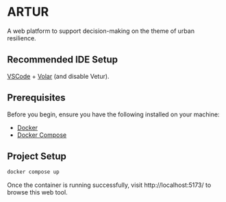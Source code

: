 # ARTUR

A web platform to support decision-making on the theme of urban resilience.

## Recommended IDE Setup

[VSCode](https://code.visualstudio.com/) + [Volar](https://marketplace.visualstudio.com/items?itemName=Vue.volar) (and disable Vetur).

## Prerequisites

Before you begin, ensure you have the following installed on your machine:

- [Docker](https://docs.docker.com/get-docker/)
- [Docker Compose](https://docs.docker.com/compose/install/)

## Project Setup

```sh
docker compose up
```

Once the container is running successfully, visit http://localhost:5173/ to browse this web tool.
